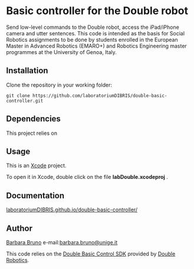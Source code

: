 # Basic controller for the Double robot

Send low-level commands to the Double robot, access the iPad/iPhone camera and utter sentences. This code is intended as the basis for Social Robotics assignments to be done by students enrolled in the European Master in Advanced Robotics (EMARO+) and Robotics Engineering master programmes at the University of Genoa, Italy.

## Installation

Clone the repository in your working folder:

    git clone https://github.com/laboratoriumDIBRIS/double-basic-controller.git

## Dependencies

This project relies on

## Usage

This is an [Xcode](https://developer.apple.com/xcode/) project.

To open it in Xcode, double click on the file <strong>labDouble.xcodeproj</strong> .

## Documentation

[laboratoriumDIBRIS.github.io/double-basic-controller/](https://laboratoriumDIBRIS.github.io/double-basic-controller/)

## Author

[Barbara Bruno](https://github.com/bbbruno) e-mail:barbara.bruno@unige.it

This code relies on the [Double Basic Control SDK](https://github.com/doublerobotics/Basic-Control-SDK-iOS) provided by [Double Robotics](http://www.doublerobotics.com).
